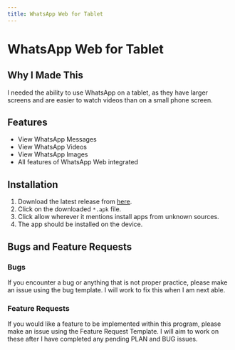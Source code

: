 ```yaml
---
title: WhatsApp Web for Tablet
---
```


# WhatsApp Web for Tablet

## Why I Made This
I needed the ability to use WhatsApp on a tablet, as they have larger screens and are easier to watch videos than on a small phone screen.

## Features
- View WhatsApp Messages
- View WhatsApp Videos
- View WhatsApp Images
- All features of WhatsApp Web integrated

## Installation
1. Download the latest release from [here](https://github.com/SurajApps/WhatsApp-WebTab/releases/).
2. Click on the downloaded ```*.apk``` file.
3. Click allow wherever it mentions install apps from unknown sources.
4. The app should be installed on the device.

## Bugs and Feature Requests
### Bugs
If you encounter a bug or anything that is not proper practice, please make an issue using the bug template. I will work to fix this when I am next able.

### Feature Requests
If you would like a feature to be implemented within this program, please make an issue using the Feature Request Template. I will aim to work on these after I have completed any pending PLAN and BUG issues.
